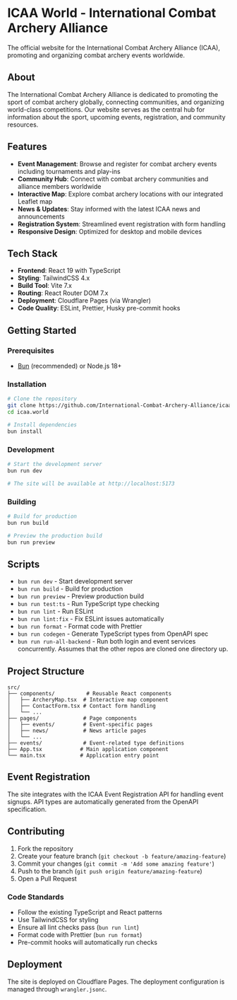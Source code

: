 # ICAA World - International Combat Archery Alliance

The official website for the International Combat Archery Alliance (ICAA), promoting and organizing combat archery events worldwide.

## About

The International Combat Archery Alliance is dedicated to promoting the sport of combat archery globally, connecting communities, and organizing world-class competitions. Our website serves as the central hub for information about the sport, upcoming events, registration, and community resources.

## Features

- **Event Management**: Browse and register for combat archery events including tournaments and play-ins
- **Community Hub**: Connect with combat archery communities and alliance members worldwide
- **Interactive Map**: Explore combat archery locations with our integrated Leaflet map
- **News & Updates**: Stay informed with the latest ICAA news and announcements
- **Registration System**: Streamlined event registration with form handling
- **Responsive Design**: Optimized for desktop and mobile devices

## Tech Stack

- **Frontend**: React 19 with TypeScript
- **Styling**: TailwindCSS 4.x
- **Build Tool**: Vite 7.x
- **Routing**: React Router DOM 7.x
- **Deployment**: Cloudflare Pages (via Wrangler)
- **Code Quality**: ESLint, Prettier, Husky pre-commit hooks

## Getting Started

### Prerequisites

- [Bun](https://bun.sh/) (recommended) or Node.js 18+

### Installation

```bash
# Clone the repository
git clone https://github.com/International-Combat-Archery-Alliance/icaa.world.git
cd icaa.world

# Install dependencies
bun install
```

### Development

```bash
# Start the development server
bun run dev

# The site will be available at http://localhost:5173
```

### Building

```bash
# Build for production
bun run build

# Preview the production build
bun run preview
```

## Scripts

- `bun run dev` - Start development server
- `bun run build` - Build for production
- `bun run preview` - Preview production build
- `bun run test:ts` - Run TypeScript type checking
- `bun run lint` - Run ESLint
- `bun run lint:fix` - Fix ESLint issues automatically
- `bun run format` - Format code with Prettier
- `bun run codegen` - Generate TypeScript types from OpenAPI spec
- `bun run run-all-backend` - Run both login and event services concurrently. Assumes that the other repos are cloned one directory up.

## Project Structure

```
src/
├── components/          # Reusable React components
│   ├── ArcheryMap.tsx  # Interactive map component
│   ├── ContactForm.tsx # Contact form handling
│   └── ...
├── pages/              # Page components
│   ├── events/         # Event-specific pages
│   ├── news/           # News article pages
│   └── ...
├── events/             # Event-related type definitions
├── App.tsx            # Main application component
└── main.tsx           # Application entry point
```

## Event Registration

The site integrates with the ICAA Event Registration API for handling event signups. API types are automatically generated from the OpenAPI specification.

## Contributing

1. Fork the repository
2. Create your feature branch (`git checkout -b feature/amazing-feature`)
3. Commit your changes (`git commit -m 'Add some amazing feature'`)
4. Push to the branch (`git push origin feature/amazing-feature`)
5. Open a Pull Request

### Code Standards

- Follow the existing TypeScript and React patterns
- Use TailwindCSS for styling
- Ensure all lint checks pass (`bun run lint`)
- Format code with Prettier (`bun run format`)
- Pre-commit hooks will automatically run checks

## Deployment

The site is deployed on Cloudflare Pages. The deployment configuration is managed through `wrangler.jsonc`.
